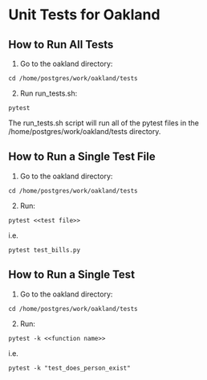 Unit Tests for Oakland
======================

How to Run All Tests
--------------------
1. Go to the oakland directory:
```
cd /home/postgres/work/oakland/tests
```
2. Run run_tests.sh:
```
pytest
```

The run_tests.sh script will run all of the pytest files in the /home/postgres/work/oakland/tests directory.

How to Run a Single Test File
-----------------------------
1. Go to the oakland directory:
```
cd /home/postgres/work/oakland/tests
```
2. Run:
```
pytest <<test file>>
```
i.e.
```
pytest test_bills.py
```

How to Run a Single Test
------------------------
1. Go to the oakland directory:
```
cd /home/postgres/work/oakland/tests
```
2. Run:
```
pytest -k <<function name>>
```
i.e.
```
pytest -k "test_does_person_exist"
```
